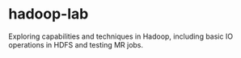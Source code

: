 hadoop-lab
==========
Exploring capabilities and techniques in Hadoop, including basic IO operations in HDFS and testing MR jobs.
